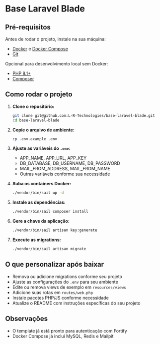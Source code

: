 # Base Laravel Blade

## Pré-requisitos

Antes de rodar o projeto, instale na sua máquina:

- [Docker](https://www.docker.com/) e [Docker Compose](https://docs.docker.com/compose/)
- [Git](https://git-scm.com/)

Opcional para desenvolvimento local sem Docker:
- [PHP 8.1+](https://www.php.net/)
- [Composer](https://getcomposer.org/)

## Como rodar o projeto

1. **Clone o repositório:**
	```bash
	git clone git@github.com:L-R-Technologies/base-laravel-blade.git
	cd base-laravel-blade
	```

2. **Copie o arquivo de ambiente:**
	```bash
	cp .env.example .env
	```

3. **Ajuste as variáveis do `.env`:**
	- APP_NAME, APP_URL, APP_KEY
	- DB_DATABASE, DB_USERNAME, DB_PASSWORD
	- MAIL_FROM_ADDRESS, MAIL_FROM_NAME
	- Outras variáveis conforme sua necessidade

4. **Suba os containers Docker:**
	```bash
	./vendor/bin/sail up -d
	```


5. **Instale as dependências:**
	```bash
	./vendor/bin/sail composer install
	```

6. **Gere a chave da aplicação:**
	```bash
	./vendor/bin/sail artisan key:generate
	```

7. **Execute as migrations:**
	```bash
	./vendor/bin/sail artisan migrate
	```

## O que personalizar após baixar

- Remova ou adicione migrations conforme seu projeto
- Ajuste as configurações do `.env` para seu ambiente
- Edite ou remova views de exemplo em `resources/views`
- Adicione suas rotas em `routes/web.php`
- Instale pacotes PHP/JS conforme necessidade
- Atualize o README com instruções específicas do seu projeto

## Observações

- O template já está pronto para autenticação com Fortify
- Docker Compose já inclui MySQL, Redis e Mailpit

